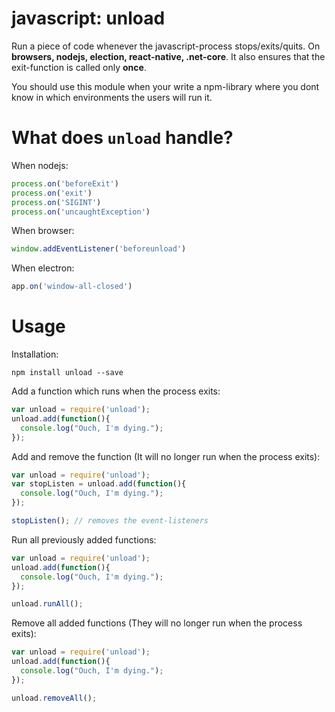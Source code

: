 # javascript: unload

Run a piece of code whenever the javascript-process stops/exits/quits. On **browsers, nodejs, election, react-native, .net-core**. It also ensures that the exit-function is called only **once**.

You should use this module when your write a npm-library where you dont know in which environments the users will run it.

# What does `unload` handle?

When nodejs:
```js
process.on('beforeExit')
process.on('exit')
process.on('SIGINT')
process.on('uncaughtException')
```

When browser:
```js
window.addEventListener('beforeunload')
```

When electron:
```js
app.on('window-all-closed')
```



# Usage

Installation:

`npm install unload --save`

Add a function which runs when the process exits:

```javascript
var unload = require('unload');
unload.add(function(){
  console.log("Ouch, I'm dying.");
});
```

Add and remove the function (It will no longer run when the process exits):

```javascript
var unload = require('unload');
var stopListen = unload.add(function(){
  console.log("Ouch, I'm dying.");
});

stopListen(); // removes the event-listeners
```

Run all previously added functions:

```javascript
var unload = require('unload');
unload.add(function(){
  console.log("Ouch, I'm dying.");
});

unload.runAll();
```

Remove all added functions (They will no longer run when the process exits):
```javascript
var unload = require('unload');
unload.add(function(){
  console.log("Ouch, I'm dying.");
});

unload.removeAll();
```
